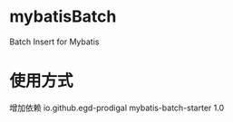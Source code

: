 # mybatisBatch
Batch Insert for Mybatis

# 使用方式
增加依赖
<dependency>
  <groupId>io.github.egd-prodigal</groupId>
  <artifactId>mybatis-batch-starter</artifactId>
  <version>1.0</version>
</dependency>
